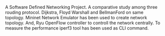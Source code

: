 A Software Defined Networking Project.
A comparative study among three rouding protocol.
Dijkstra, Floyd Warshall and BellmanFord on same topology. 
Mininet Network Emulator has been used to create network topology. And, Ryu OpenFlow controller to controll the network centrally.
To measure the performance iperf3 tool has been used as CLI command.
